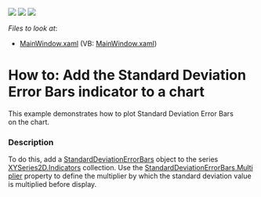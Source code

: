 <!-- default badges list -->
![](https://img.shields.io/endpoint?url=https://codecentral.devexpress.com/api/v1/VersionRange/128568470/16.1.5%2B)
[![](https://img.shields.io/badge/Open_in_DevExpress_Support_Center-FF7200?style=flat-square&logo=DevExpress&logoColor=white)](https://supportcenter.devexpress.com/ticket/details/T431997)
[![](https://img.shields.io/badge/📖_How_to_use_DevExpress_Examples-e9f6fc?style=flat-square)](https://docs.devexpress.com/GeneralInformation/403183)
<!-- default badges end -->
<!-- default file list -->
*Files to look at*:

* [MainWindow.xaml](./CS/StandardDeviationErrorBars/MainWindow.xaml) (VB: [MainWindow.xaml](./VB/StandardDeviationErrorBars/MainWindow.xaml))
<!-- default file list end -->
# How to: Add the Standard Deviation Error Bars indicator to a chart


<p>This example demonstrates how to plot Standard Deviation Error Bars on the chart.</p>


<h3>Description</h3>

To do this, add a&nbsp;<a href="https://documentation.devexpress.com/#WPF/clsDevExpressXpfChartsStandardDeviationErrorBarstopic">StandardDeviationErrorBars</a>&nbsp;object to the series <a href="https://documentation.devexpress.com/#WPF/DevExpressXpfChartsXYSeries2D_Indicatorstopic">XYSeries2D.Indicators</a>&nbsp;collection.&nbsp;Use&nbsp;the&nbsp;<a href="https://documentation.devexpress.com/#WPF/DevExpressXpfChartsStandardDeviationErrorBars_Multipliertopic">StandardDeviationErrorBars.Multiplier</a>&nbsp;property&nbsp;to&nbsp;define the multiplier by which the standard deviation value is multiplied before display.

<br/>


